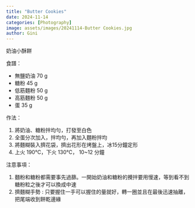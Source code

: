 ```yaml
---
title: "Butter Cookies"
date: 2024-11-14
categories: [Photography]
image: assets/images/20241114-Butter Cookies.jpg
author: Gini
---
```

奶油小酥餅

食譜：
- 無鹽奶油 70 g
- 糖粉 45 g
- 低筋麵粉 50 g
- 高筋麵粉 50 g
- 蛋 35 g

作法：
1. 將奶油、糖粉拌均勻，打發至白色
2. 全蛋分次加入，拌均勻，再加入麵粉拌均
3. 將麵糊裝入擠花袋，擠出花形在烤盤上，冰15分鐘定形
4. 上火 190℃，下火 130℃， 10~12 分鐘

注意事項：
1. 麵粉和糖粉都需要事先過篩。一開始奶油和糖粉的攪拌要用慢速，等到看不到糖粉粒之後才可以換成中速
2. 擠麵糊手勢 : 只要握住一手可以握住的量就好，轉一圈並且在最後迅速抽離，把尾端收到餅乾邊緣
